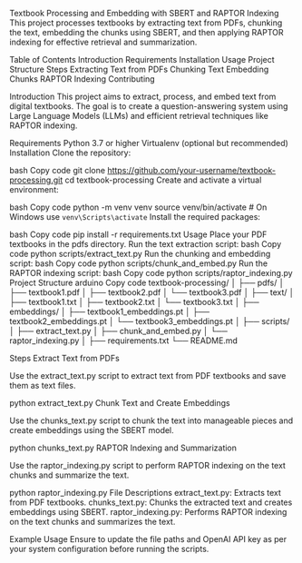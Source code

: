 Textbook Processing and Embedding with SBERT and RAPTOR Indexing
This project processes textbooks by extracting text from PDFs, chunking the text, embedding the chunks using SBERT, and then applying RAPTOR indexing for effective retrieval and summarization.

Table of Contents
Introduction
Requirements
Installation
Usage
Project Structure
Steps
      Extracting Text from PDFs
      Chunking Text
      Embedding Chunks
      RAPTOR Indexing
      Contributing


Introduction
This project aims to extract, process, and embed text from digital textbooks. The goal is to create a question-answering system using Large Language Models (LLMs) and efficient retrieval techniques like RAPTOR indexing.

Requirements
Python 3.7 or higher
Virtualenv (optional but recommended)
Installation
Clone the repository:

bash
Copy code
git clone https://github.com/your-username/textbook-processing.git
cd textbook-processing
Create and activate a virtual environment:

bash
Copy code
python -m venv venv
source venv/bin/activate  # On Windows use `venv\Scripts\activate`
Install the required packages:

bash
Copy code
pip install -r requirements.txt
Usage
Place your PDF textbooks in the pdfs directory.
Run the text extraction script:
bash
Copy code
python scripts/extract_text.py
Run the chunking and embedding script:
bash
Copy code
python scripts/chunk_and_embed.py
Run the RAPTOR indexing script:
bash
Copy code
python scripts/raptor_indexing.py
Project Structure
arduino
Copy code
textbook-processing/
│
├── pdfs/
│   ├── textbook1.pdf
│   ├── textbook2.pdf
│   └── textbook3.pdf
│
├── text/
│   ├── textbook1.txt
│   ├── textbook2.txt
│   └── textbook3.txt
│
├── embeddings/
│   ├── textbook1_embeddings.pt
│   ├── textbook2_embeddings.pt
│   └── textbook3_embeddings.pt
│
├── scripts/
│   ├── extract_text.py
│   ├── chunk_and_embed.py
│   └── raptor_indexing.py
│
├── requirements.txt
└── README.md


Steps
Extract Text from PDFs

Use the extract_text.py script to extract text from PDF textbooks and save them as text files.



python extract_text.py
Chunk Text and Create Embeddings

Use the chunks_text.py script to chunk the text into manageable pieces and create embeddings using the SBERT model.



python chunks_text.py
RAPTOR Indexing and Summarization

Use the raptor_indexing.py script to perform RAPTOR indexing on the text chunks and summarize the text.



python raptor_indexing.py
File Descriptions
extract_text.py: Extracts text from PDF textbooks.
chunks_text.py: Chunks the extracted text and creates embeddings using SBERT.
raptor_indexing.py: Performs RAPTOR indexing on the text chunks and summarizes the text.

Example Usage
Ensure to update the file paths and OpenAI API key as per your system configuration before running the scripts.
